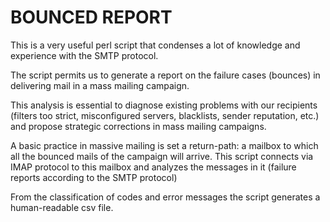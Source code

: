 BOUNCED REPORT
==============

This is a very useful perl script that condenses a lot of knowledge and experience with the SMTP protocol.

The script permits us to generate a report on the failure cases (bounces) in delivering mail in a mass mailing campaign. 

This analysis is essential to diagnose existing problems with our recipients (filters too strict, misconfigured servers, blacklists, sender reputation, etc.) and propose strategic corrections in mass mailing campaigns.

A basic practice in massive mailing is set a return-path: a mailbox to which all the bounced mails of the campaign will arrive. This script connects via IMAP protocol to this mailbox and analyzes the messages in it (failure reports according to the SMTP protocol)

From the classification of codes and error messages the script generates a human-readable csv file.
